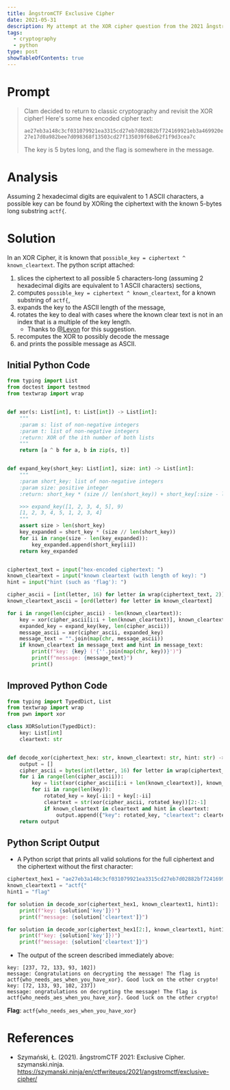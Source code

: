 ```yaml
---
title: ångstromCTF Exclusive Cipher
date: 2021-05-31
description: My attempt at the XOR cipher question from the 2021 ångstromCTF
tags:
  - cryptography
  - python
type: post
showTableOfContents: true
---
```

# Prompt
> Clam decided to return to classic cryptography and revisit the XOR cipher! Here's some hex encoded cipher text:
> ```
> ae27eb3a148c3cf031079921ea3315cd27eb7d02882bf724169921eb3a469920e07d0b883bf63c018869a5090e8868e331078a68ec2e468c2bf13b1d9a20ea0208882de12e398c2df60211852deb021f823dda35079b2dda25099f35ab7d2182> 27e17d0a982bee7d098368f13503cd27f135039f68e62f1f9d3cea7c
> ```
> The key is 5 bytes long, and the flag is somewhere in the message.

# Analysis
Assuming 2 hexadecimal digits are equivalent to 1 ASCII characters, a possible key can be found by XORing the ciphertext with the known 5-bytes long substring `actf{`.
# Solution
In an XOR Cipher, it is known that `possible_key = ciphertext ^ known_cleartext`. The python script attached:
1. slices the ciphertext to all possible 5 characters-long (assuming 2 hexadecimal digits are equivalent to 1 ASCII characters) sections,
2. computes `possible_key = ciphertext ^ known_cleartext`, for a known substring of `actf{`,
3. expands the key to the ASCII length of the message,
4. rotates the key to deal with cases where the known clear text is not in an index that is a multiple of the key length.
   * Thanks to [@Levon](https://hashnode.com/@Levon) for this suggestion.
5. recomputes the XOR to possibly decode the message
6. and prints the possible message as ASCII.

## Initial Python Code
```python
from typing import List
from doctest import testmod
from textwrap import wrap


def xor(s: List[int], t: List[int]) -> List[int]:
	"""
	:param s: list of non-negative integers
	:param t: list of non-negative integers
	:return: XOR of the ith number of both lists
	"""
	return [a ^ b for a, b in zip(s, t)]


def expand_key(short_key: List[int], size: int) -> List[int]:
	"""
	:param short_key: list of non-negative integers
	:param size: positive integer
	:return: short_key * (size // len(short_key)) + short_key[:size - len(key_expanded)]

	>>> expand_key([1, 2, 3, 4, 5], 9)
	[1, 2, 3, 4, 5, 1, 2, 3, 4]
	"""
	assert size > len(short_key)
	key_expanded = short_key * (size // len(short_key))
	for ii in range(size - len(key_expanded)):
		key_expanded.append(short_key[ii])
	return key_expanded


ciphertext_text = input("hex-encoded ciphertext: ")
known_cleartext = input("known cleartext (with length of key): ")
hint = input("hint (such as 'flag'): ")

cipher_ascii = [int(letter, 16) for letter in wrap(ciphertext_text, 2)]
known_cleartext_ascii = [ord(letter) for letter in known_cleartext]

for i in range(len(cipher_ascii) - len(known_cleartext)):
	key = xor(cipher_ascii[i:i + len(known_cleartext)], known_cleartext_ascii)
	expanded_key = expand_key(key, len(cipher_ascii))
	message_ascii = xor(cipher_ascii, expanded_key)
	message_text = "".join(map(chr, message_ascii))
	if known_cleartext in message_text and hint in message_text:
		print(f"key: {key} ('{''.join(map(chr, key))}')")
		print(f"message: {message_text}")
		print()
```
## Improved Python Code
```python
from typing import TypedDict, List
from textwrap import wrap
from pwn import xor

class XORSolution(TypedDict):
	key: List[int]
	cleartext: str


def decode_xor(ciphertext_hex: str, known_cleartext: str, hint: str) -> List[XORSolution]:
	output = []
	cipher_ascii = bytes(int(letter, 16) for letter in wrap(ciphertext_hex, 2))
	for i in range(len(cipher_ascii)):
		key = list(xor(cipher_ascii[i:i + len(known_cleartext)], known_cleartext.encode()))
		for ii in range(len(key)):
			rotated_key = key[-ii:] + key[:-ii]
			cleartext = str(xor(cipher_ascii, rotated_key))[2:-1]
			if known_cleartext in cleartext and hint in cleartext:
				output.append({"key": rotated_key, "cleartext": cleartext})
	return output
```

## Python Script Output
* A Python script that prints all valid solutions for the full ciphertext and the ciphertext without the first character:

```python
ciphertext_hex1 = "ae27eb3a148c3cf031079921ea3315cd27eb7d02882bf724169921eb3a469920e07d0b883bf63c018869a5090e8868e331078a68ec2e468c2bf13b1d9a20ea0208882de12e398c2df60211852deb021f823dda35079b2dda25099f35ab7d218227e17d0a982bee7d098368f13503cd27f135039f68e62f1f9d3cea7c"
known_cleartext1 = "actf{"
hint1 = "flag"

for solution in decode_xor(ciphertext_hex1, known_cleartext1, hint1):
	print(f"key: {solution['key']})")
	print(f"message: {solution['cleartext']}")

for solution in decode_xor(ciphertext_hex1[2:], known_cleartext1, hint1):
	print(f"key: {solution['key']})")
	print(f"message: {solution['cleartext']}")
```
* The output of the screen described immediately above:

```
key: [237, 72, 133, 93, 102])
message: Congratulations on decrypting the message! The flag is actf{who_needs_aes_when_you_have_xor}. Good luck on the other crypto!
key: [72, 133, 93, 102, 237])
message: ongratulations on decrypting the message! The flag is actf{who_needs_aes_when_you_have_xor}. Good luck on the other crypto!
```
**Flag**: `actf{who_needs_aes_when_you_have_xor}`

# References
* Szymański, Ł. (2021). ångstromCTF 2021: Exclusive Cipher. szymanski.ninja. https://szymanski.ninja/en/ctfwriteups/2021/angstromctf/exclusive-cipher/